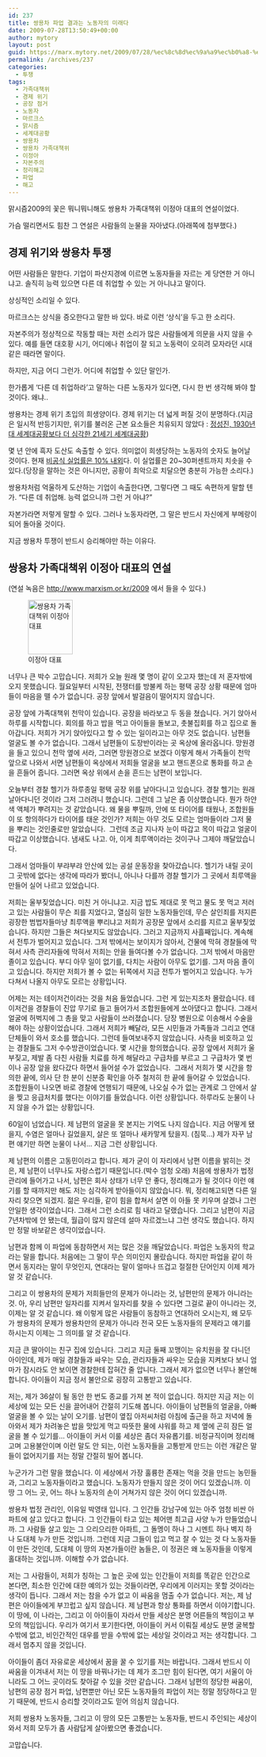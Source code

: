 ```yaml
---
id: 237
title: 쌍용차 파업 결과는 노동자의 미래다
date: 2009-07-28T13:50:49+00:00
author: mytory
layout: post
guid: https://marx.mytory.net/2009/07/28/%ec%8c%8d%ec%9a%a9%ec%b0%a8-%ed%8c%8c%ec%97%85-%ea%b2%b0%ea%b3%bc%eb%8a%94-%eb%85%b8%eb%8f%99%ec%9e%90%ec%9d%98-%eb%af%b8%eb%9e%98%eb%8b%a4/
permalink: /archives/237
categories:
  - 투쟁
tags:
  - 가족대책위
  - 경제 위기
  - 공장 점거
  - 노동자
  - 마르크스
  - 맑시즘
  - 세계대공황
  - 쌍용차
  - 쌍용차 가족대책위
  - 이정아
  - 자본주의
  - 정리해고
  - 파업
  - 해고
---
```

맑시즘2009의 꽃은 뭐니뭐니해도 쌍용차 가족대책위 이정아 대표의 연설이었다.

가슴 떨리면서도 힘찬 그 연설은 사람들의 눈물을 자아냈다.(아래쪽에 첨부했다.)

## 경제 위기와&nbsp;쌍용차 투쟁

어떤 사람들은 말한다. 기업이 파산지경에 이르면 노동자들을 자르는 게 당연한 거 아니냐고. 솔직히 능력 있으면 다른 데 취업할 수 있는 거 아니냐고 말이다.

상싱적인 소리일 수 있다.

마르크스는 상식을 증오한다고 말한 바 있다. 바로 이런 &#8216;상식&#8217;을 두고 한 소리다.

자본주의가 정상적으로 작동할 때는 저런 소리가 많은 사람들에게 의문을 사지 않을 수 있다. 예를 들면 대호황 시기, 어디에나 취업이 잘 되고 노동력이 오히려 모자라던 시대 같은 때라면 말이다.

하지만, 지금 어디 그런가. 어디에 취업할 수 있단 말인가.

한가롭게 &#8216;다른 데 취업하라&#8217;고 말하는 다른 노동자가 있다면, 다시 한 번 생각해 봐야 할 것이다. 왜냐..

쌍용차는 경제 위기 초입의 희생양이다. 경제 위기는 더 넓게 퍼질 것이 분명하다.(지금은 일시적 반등기지만, 위기를 불러온 근본 요소들은 치유되지 않았다 : <a href="http://wspaper.org/article/6684" target="_blank" title="[http://wspaper.org/article/6684]로 이동합니다.">정성진, 1930년대 세계대공황보다 더 심각한 21세기 세계대공황</a>)

몇 년 안에 흑자 도산도 속출할 수 있다. 의미없이 희생당하는 노동자의 숫자도 늘어날 것이다. 현재 <a href="http://www.hani.co.kr/arti/economy/economy_general/356896.html" target="_blank" title="[http://www.hani.co.kr/arti/economy/economy_general/356896.html]로 이동합니다.">비공식 실업률은 10% 내외</a>다. 이 실업률은 20~30퍼센트까지 치솟을 수 있다.(당장을 말하는 것은 아니지만, 공황이 최악으로 치달으면 충분히 가능한 소리다.)

쌍용차처럼 억울하게 도산하는 기업이 속출한다면, 그렇다면 그 때도 속편하게 말할 텐가. &#8220;다른 데 취업해. 능력 없으니까 그런 거 아냐?&#8221;

자본가라면 저렇게 말할 수 있다. 그러나 노동자라면, 그 말은 반드시 자신에게 부메랑이 되어 돌아올 것이다.

지금 쌍용차 투쟁이 반드시 승리해야만 하는 이유다.

## 쌍용차 가족대책위 이정아 대표의 연설

(연설 녹음은 <a href="http://www.marxism.or.kr/2009" target="_blank" title="[http://www.marxism.or.kr/2009]로 이동합니다.">http://www.marxism.or.kr/2009</a> 에서 들을 수 있다.)</p> 

<figure style="width: 90px" class="wp-caption alignleft"><img src="https://marx.mytory.net/wp-content/uploads/1/cfile3.uf.202490264A6F020F23A9B5.jpg" width="90" height="110.00000000000001" alt="쌍용차 가족대책위 이정아 대표" filename="cfile3.uf.202490264A6F020F23A9B5.jpg" filemime="" /><figcaption class="wp-caption-text">이정아 대표</figcaption></figure>너무나 큰 박수 고맙습니다. 저희가 오늘 원래 몇 명이 같이 오고자 했는데 저 혼자밖에 오지 못했습니다. 월요일부터 시작된, 전쟁터를 방불케 하는 평택 공장 상황 때문에 엄마들이 마음을 뗄 수가 없습니다. 공장 앞에서 발걸음이 떨어지지 않습니다.

공장 앞에 가족대책위 천막이 있습니다. 공장을 바라보고 두 동을 쳤습니다. 거기 앉아서 하루를 시작합니다. 회의를 하고 밥을 먹고 아이들을 돌보고, 촛불집회를 하고 집으로 돌아갑니다. 저희가 거기 앉아있다고 할 수 있는 일이라고는 아무 것도 없습니다. 남편들 얼굴도 볼 수가 없습니다. 그래서 남편들이 도장반이라는 곳 옥상에 올라옵니다. 망원경을 들고 있으니 천막 옆에 서라, 그러면 망원경으로 보겠다 이렇게 해서 가족들이 천막 앞으로 나와서 서면 남편들이 옥상에서 저희들 얼굴을 보고 핸드폰으로 통화를 하고 손을 흔들어 줍니다. 그러면 옥상 위에서 손을 흔드는 남편이 보입니다.

오늘부터 경찰 헬기가 하루종일 평택 공장 위를 날아다니고 있습니다. 경찰 헬기는 원래 날아다니던 것이라 그저 그러려니 했습니다. 그런데 그 날은 좀 이상했습니다. 뭔가 하얀색 액체가 뿌려지는 것 같았습니다. 왜 물을 뿌릴까, 안에 또 타이어를 태웠나, 조합원들이 또 항의하다가 타이어를 태운 것인가? 저희는 아무 것도 모르는 엄마들이라 그저 물을 뿌리는 것인줄로만 알았습니다. &nbsp;그런데 조금 지나자 눈이 따갑고 목이 따갑고 얼굴이 따갑고 이상했습니다. 냄새도 나고. 아, 이게 최루액이라는 것이구나 그제야 깨달았습니다.

그래서 엄마들이 부랴부랴 안산에 있는 공설 운동장을 찾아갔습니다. 헬기가 내릴 곳이 그 곳밖에 없다는 생각에 따라가 봤더니, 아니나 다를까 경찰 헬기가 그 곳에서 최루액을 만들어 실어 나르고 있었습니다.

저희는 울부짖었습니다. 미친 거 아니냐고. 지금 밥도 제대로 못 먹고 물도 못 먹고 저러고 있는 사람들이 무슨 죄를 지었다고, 열심히 일한 노동자들인데, 무슨 살인죄를 저지른 굉장한 범법자들마냥 최루액을 뿌리냐고 저희가 공장문 앞에서 소리를 지르고 울부짖었습니다. 하지만 그들은 쳐다보지도 않았습니다. 그러고 지금까지 사흘째입니다. 계속해서 전투가 벌어지고 있습니다. 그저 밖에서는 보이지가 않아서, 건물에 막혀 경찰들에 막혀서 사측 관리자들에 막혀서 저희는 안을 들여다볼 수가 없습니다. 그저 밖에서 마음만 졸이고 있습니다. 부디 아무 일이 없기를, 다치는 사람이 아무도 없기를. 그저 마음 졸이고 있습니다. 하지만 저희가 볼 수 없는 뒤쪽에서 지금 전투가 벌어지고 있습니다. 누가 다쳐서 나올지 아무도 모르는 상황입니다.

어제는 저는 테이저건이라는 것을 처음 들었습니다. 그런 게 있는지조차 몰랐습니다. 테이저건을 경찰들이 진압 무기로 들고 들어가서 조합원들에게 쏘아댔다고 합니다. 그래서 얼굴에 허벅지에 그 총을 맞고 사람들이 쓰러졌습니다. 당장 병원으로 이송해서 수술을 해야 하는 상황이었습니다. 그래서 저희가 빼달라, 모든 시민들과 가족들과 그리고 연대단체들이 와서 호소를 했습니다. 그런데 들여보내주지 않았습니다. 사측을 비호하고 있는 경찰들도 그저 수수방관이었습니다. 몇 시간을 항의했습니다. 공장 앞에서 저희가 울부짖고, 제발 좀 다친 사람들 치료를 하게 해달라고 구급차를 부르고 그 구급차가 몇 번이나 공장 앞을 왔다갔다 하면서 들어설 수가 없었습니다. &nbsp;그래서 저희가 몇 시간을 항의한 끝에, 의사 단 한 분이 신분증 확인을 아주 철저히 한 끝에 들어갈 수 있었습니다. 조합원들이 나오면 바로 경찰에 연행되기 때문에, 나오실 수가 없는 관계로 그 안에서 살을 찢고 응급처치를 했다는 이야기를 들었습니다. 이런 상황입니다. 하루라도 눈물이 나지 않을 수가 없는 상황입니다.

60일이 넘었습니다. 제 남편의 얼굴을 못 본지는 기억도 나지 않습니다. 지금 어떻게 됐을지, 수염은 얼마나 길었을지, 살은 또 얼마나 새카맣게 탔을지. (침묵&#8230;) 제가 자꾸 남편 얘기만 하면 눈물이 나서&#8230; 지금 그런 상황입니다.

제 남편의 이름은 고동민이라고 합니다. 제가 굳이 이 자리에서 남편 이름을 밝히는 것은, 제 남편이 너무나도 자랑스럽기 때문입니다.(박수 엄청 오래) 처음에 쌍용차가 법정관리에 들어가고 나서, 남편은 회사 상태가 너무 안 좋다, 정리해고가 될 것이다 이런 얘기를 할 때까지만 해도 저는 심각하게 받아들이지 않았습니다. 뭐, 정리해고되면 다른 일자리 찾으면 되겠지. 젊은 우리들, 같이 힘을 합쳐서 살면 이 아들 못 키우며 살겠나 그런 안일한 생각이었습니다. 그래서 그런 소리로 힘 내라고 달랬습니다. 그리고 남편이 지금 7년차밖에 안 됐는데, 월급이 많지 않은데 설마 자르겠느냐 그런 생각도 했습니다. 하지만 정말 바보같은 생각이었습니다.

남편과 함께 이 파업에 동참하면서 저는 많은 것을 깨달았습니다. 파업은 노동자의 학교라는 말을 합니다. 처음에는 그 말이 무슨 의미인지 몰랐습니다. 하지만 파업을 같이 하면서 동지라는 말이 무엇인지, 연대라는 말이 얼마나 뜨겁고 절절한 단어인지 이제 제가 알 것 같습니다.

그리고 이 쌍용차의 문제가 저희들만의 문제가 아니라는 것, 남편만의 문제가 아니라는 것. 아, 우리 남편만 일자리를 지켜서 일자리를 찾을 수 있다면 그걸로 끝이 아니라는 것, 이제는 알 것 같습니다. 왜 이렇게 많은 사람들이 동참하고 연대하러 오시는지, 왜 모두가 쌍용차의 문제가 쌍용차만의 문제가 아니라 전국 모든 노동자들의 문제라고 얘기를 하시는지 이제는 그 의미를 알 것 같습니다.

지금 큰 딸아이는 친구 집에 있습니다. 그리고 지금 둘째 꼬맹이는 유치원을 잘 다니던 아이인데, 제가 매일 경찰들과 싸우는 모습, 관리자들과 싸우는 모습을 지켜보다 보니 엄마가 잠시라도 안 보이면 경찰한테 잡혀간 줄 압니다. 그래서 제가 없으면 너무나 불안해 합니다. 아이들이 지금 정서 불안으로 굉장히 고통받고 있습니다.

저는, 제가 36살이 될 동안 한 번도 종교를 가져 본 적이 없습니다. 하지만 지금 저는 이 세상에 있는 모든 신을 끌어내어 간절히 기도해 봅니다. 아이들이 남편들의 얼굴을, 아빠 얼굴을 볼 수 있는 날이 오기를. 남편이 옆집 아저씨처럼 아침에 출근을 하고 저녁에 돌아와서 제가 차려놓은 밥을 맛있게 먹고 따뜻한 물에 샤워를 하고 제 옆에 곤히 잠든 얼굴을 볼 수 있기를&#8230; 아이들이 커서 이룰 세상은 좀더 자유롭기를. 비정규직이며 정리해고며 고용불안이며 이런 말도 안 되는, 이런 노동자들을 고통받게 만드는 이런 개같은 말들이 없어지기를 저는 정말 간절히 빌어 봅니다.

누군가가 그런 말을 했습니다. 이 세상에서 가장 훌륭한 존재는 먹을 것을 만드는 농민들과, 그리고 노동자들이라고 했습니다. 노동자가 만들지 않은 것이 어디 있겠습니까. 이 땅 그 어느 곳, 어느 하나 노동자의 손이 거쳐가지 않은 것이 어디 있겠습니까.&nbsp;

쌍용차 법정 관리인, 이유일 박영태 입니다. 그 인간들 강남구에 있는 아주 엄청 비싼 아파트에 살고 있다고 합니다. 그 인간들이 타고 있는 체어맨 최고급 사양 누가 만들었습니까. 그 사람들 살고 있는 그 으리으리한 아파트, 그 돌멩이 하나 그 시멘트 하나 벽지 하나 도대체 누가 만든 것입니까. 그런데 지금 그들이 입고 먹고 잘 수 있는 것 다 노동자들이 만든 것인데, 도대체 이 땅의 자본가들이란 놈들은, 이 정권은 왜 노동자들을 이렇게 홀대하는 것입니까. 이해할 수가 없습니다.

저는 그 사람들이, 저희가 칭하는 그 높은 곳에 있는 인간들이 저희를 똑같은 인간으로 본다면, 최소한 인간에 대한 예의가 있는 것들이라면, 우리에게 이러지는 못할 것이라는 생각이 듭니다. 그래서 저는 참을 수가 없고 이 싸움을 멈출 수가 없습니다. 저는, 제 남편은 아이들에게 부끄럽고 싶지 않습니다. 제 남편과 항상 통화를 하면서 이야기합니다. 이 땅에, 이 나라는, 그리고 이 아이들이 자라서 만들 세상은 분명 어른들의 책임이고 부모의 책임입니다. 우리가 여기서 포기한다면, 아이들이 커서 이뤄질 세상도 분명 굴복할 수밖에 없고, 비인간적인 대우를 받을 수밖에 없는 세상일 것이라고 저는 생각합니다. 그래서 멈추지 않을 것입니다.

아이들이 좀더 자유로운 세상에서 꿈을 꿀 수 있기를 저는 바랍니다. 그래서 반드시 이 싸움을 이겨내서 저는 이 땅을 바꿔나가는 데 제가 조그만 힘이 된다면, 여기 서울이 아니라도 그 어느 곳이라도 찾아갈 수 있을 것만 같습니다. 그래서 남편의 정당한 싸움이, 남편의 공장 점거 파업, 남편뿐만 아닌 모든 노동자들의 파업이 저는 정말 정당하다고 믿기 때문에, 반드시 승리할 것이라고도 믿어 의심치 않습니다.

저희 쌍용차 노동자들, 그리고 이 땅의 모든 고통받는 노동자들, 반드시 주인되는 세상이 와서 저희 모두가 좀 사람답게 살아봤으면 좋겠습니다.

고맙습니다.</p>